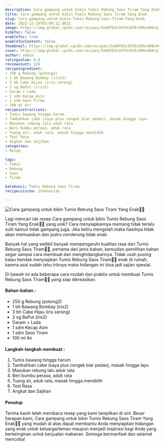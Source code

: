 ```yaml
---
description: Cara gampang untuk bikin Tumis Rebung Saos Tiram Yang Enak"
title: Cara gampang untuk bikin Tumis Rebung Saos Tiram Yang Enak
slug: Cara-gampang-untuk-bikin-Tumis-Rebung-Saos-Tiram-Yang-Enak
date: 2022-12-10T03:09:12.063Z
image: https://img-global.cpcdn.com/recipes/5e98f83c93f9c039/400x400cq70/photo.jpg
hideToc: false
enableToc: true
enableTocContent: false
thumbnail: https://img-global.cpcdn.com/recipes/5e98f83c93f9c039/400x400cq70/photo.jpg
cover: https://img-global.cpcdn.com/recipes/5e98f83c93f9c039/400x400cq70/photo.jpg
author: admin
ratingvalue: 4.8
reviewcount: 124
recipeingredient:
- 250 g Rebung (potong2)
- 1 bh Bawang Bombay (iris2)
- 3 bh Cabe Hijau (iris serong)
- 2 sg BaPut (iris2)
- Garam + Lada
- 1 sdm Kecap Asin
- 1 sdm Saos Tiram
- 100 ml Air
recipeinstructions:
- Tumis bawang hingga harum
- Tambahkan cabe (saya plus cengek biar pedas), masak hingga layu
- Masukan rebung lalu aduk rata
- Beri bumbu perasa, aduk rata
- Tuang air, aduk rata, masak hingga mendidih
- Test Rasa
- Angkat dan Sajikan
categories:
- Resep

tags:
- Tumis
- Rebung
- Saos
- Tiram

katakunci: Tumis Rebung Saos Tiram
recipecuisine: Indonesian

---
```


![Cara gampang untuk bikin Tumis Rebung Saos Tiram Yang Enak👩‍🍳](https://img-global.cpcdn.com/recipes/5e98f83c93f9c039/400x400cq70/photo.jpg)

Lagi mencari ide resep Cara gampang untuk bikin Tumis Rebung Saos Tiram Yang Enak👩‍🍳 yang unik? Cara menyiapkannya memang tidak terlalu sulit namun tidak gampang juga. Jika keliru mengolah maka hasilnya tidak akan memuaskan dan justru cenderung tidak enak.

Banyak hal yang sedikit banyak mempengaruhi kualitas rasa dari Tumis Rebung Saos Tiram👩‍🍳, pertama dari jenis bahan, kemudian pemilihan bahan segar sampai cara membuat dan menghidangkannya. Tidak usah pusing kalau hendak menyiapkan Tumis Rebung Saos Tiram👩‍🍳 enak di rumah, karena asal sudah tahu triknya maka hidangan ini bisa jadi sajian spesial.

Di bawah ini ada beberapa cara mudah dan praktis untuk membuat Tumis Rebung Saos Tiram👩‍🍳 yang siap dikreasikan.

<!--inarticleads1-->

#### Bahan-bahan :

- 250 g Rebung (potong2)
- 1 bh Bawang Bombay (iris2)
- 3 bh Cabe Hijau (iris serong)
- 2 sg BaPut (iris2)
- Garam + Lada
- 1 sdm Kecap Asin
- 1 sdm Saos Tiram
- 100 ml Air

<!--inarticleads2-->

#### Langkah-langkah membuat :

1. Tumis bawang hingga harum
1. Tambahkan cabe (saya plus cengek biar pedas), masak hingga layu
1. Masukan rebung lalu aduk rata
1. Beri bumbu perasa, aduk rata
1. Tuang air, aduk rata, masak hingga mendidih
1. Test Rasa
1. Angkat dan Sajikan

#### Penutup

Terima kasih telah membaca resep yang kami tampilkan di sini. Besar harapan kami, Cara gampang untuk bikin Tumis Rebung Saos Tiram Yang Enak👩‍🍳 yang mudah di atas dapat membantu Anda menyiapkan hidangan yang enak untuk keluarga/teman maupun menjadi inspirasi bagi Anda yang berkeinginan untuk berjualan makanan. Semoga bermanfaat dan selamat mencoba!